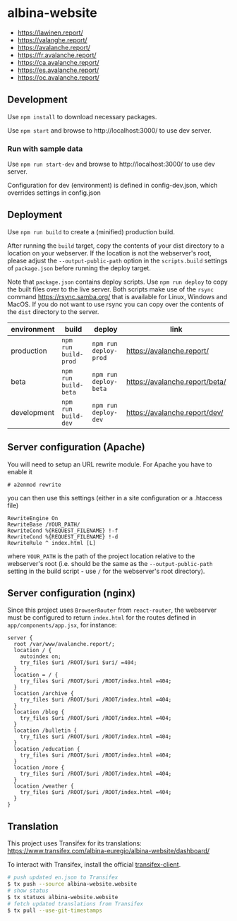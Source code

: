 # albina-website

- https://lawinen.report/
- https://valanghe.report/
- https://avalanche.report/
- https://fr.avalanche.report/
- https://ca.avalanche.report/
- https://es.avalanche.report/
- https://oc.avalanche.report/

## Development

Use `npm install` to download necessary packages.

Use `npm start` and browse to http://localhost:3000/ to use dev server.

### Run with sample data

Use `npm run start-dev` and browse to http://localhost:3000/ to use dev server.

Configuration for dev (environment) is defined in config-dev.json, which overrides settings in config.json

## Deployment

Use `npm run build` to create a (minified) production build.

After running the `build` target, copy the contents of your dist directory to
a location on your webserver. If the location is not the webserver's root,
please adjust the `--output-public-path` option in the `scripts.build` settings
of `package.json` before running the deploy target.

Note that `package.json` contains deploy scripts.
Use `npm run deploy` to copy the built files over to the live server.
Both scripts make use of the `rsync` command https://rsync.samba.org/
that is available for Linux, Windows and MacOS. If you do not want to use rsync
you can copy over the contents of the `dist` directory to the server.

| environment | build                | deploy                | link                           |
| ----------- | -------------------- | --------------------- | ------------------------------ |
| production  | `npm run build-prod` | `npm run deploy-prod` | https://avalanche.report/      |
| beta        | `npm run build-beta` | `npm run deploy-beta` | https://avalanche.report/beta/ |
| development | `npm run build-dev`  | `npm run deploy-dev`  | https://avalanche.report/dev/  |

## Server configuration (Apache)

You will need to setup an URL rewrite module. For Apache you have to enable it

```
# a2enmod rewrite
```

you can then use this settings (either in a site configuration or a .htaccess file)

```
RewriteEngine On
RewriteBase /YOUR_PATH/
RewriteCond %{REQUEST_FILENAME} !-f
RewriteCond %{REQUEST_FILENAME} !-d
RewriteRule ^ index.html [L]
```

where `YOUR_PATH` is the path of the project location relative to the webserver's
root (i.e. should be the same as the `--output-public-path` setting in the
build script - use `/` for the webserver's root directory).

## Server configuration (nginx)

Since this project uses `BrowserRouter` from `react-router`, the webserver must be configured to return `index.html` for the routes defined in `app/components/app.jsx`, for instance:

```
server {
  root /var/www/avalanche.report/;
  location / {
    autoindex on;
    try_files $uri /ROOT/$uri $uri/ =404;
  }
  location = / {
    try_files $uri /ROOT/$uri /ROOT/index.html =404;
  }
  location /archive {
    try_files $uri /ROOT/$uri /ROOT/index.html =404;
  }
  location /blog {
    try_files $uri /ROOT/$uri /ROOT/index.html =404;
  }
  location /bulletin {
    try_files $uri /ROOT/$uri /ROOT/index.html =404;
  }
  location /education {
    try_files $uri /ROOT/$uri /ROOT/index.html =404;
  }
  location /more {
    try_files $uri /ROOT/$uri /ROOT/index.html =404;
  }
  location /weather {
    try_files $uri /ROOT/$uri /ROOT/index.html =404;
  }
}
```

## Translation

This project uses Transifex for its translations: https://www.transifex.com/albina-euregio/albina-website/dashboard/

To interact with Transifex, install the official [transifex-client](https://github.com/transifex/transifex-client/).

```sh
# push updated en.json to Transifex
$ tx push --source albina-website.website
# show status
$ tx statuxs albina-website.website
# fetch updated translations from Transifex
$ tx pull --use-git-timestamps
```
